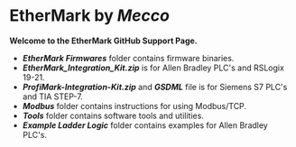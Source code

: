 # EtherMark by _Mecco_
**Welcome to the EtherMark GitHub Support Page.**

* _**EtherMark Firmwares**_ folder contains firmware binaries.
* _**EtherMark_Integration_Kit.zip**_ is for Allen Bradley PLC's and RSLogix 19-21.
* _**ProfiMark-Integration-Kit.zip**_ and _**GSDML**_ file is for Siemens S7 PLC's and TIA STEP-7.
* _**Modbus**_ folder contains instructions for using Modbus/TCP.
* _**Tools**_ folder contains software tools and utilities.
* _**Example Ladder Logic**_ folder contains examples for Allen Bradley PLC's.

